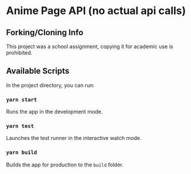 # Anime Page API (no actual api calls)

## Forking/Cloning Info

This project was a school assignment, copying it for academic use is prohibited.

## Available Scripts

In the project directory, you can run:

### `yarn start`

Runs the app in the development mode.

### `yarn test`

Launches the test runner in the interactive watch mode.

### `yarn build`

Builds the app for production to the `build` folder.
